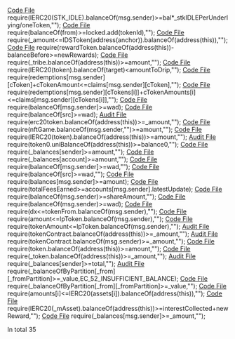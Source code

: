 [Code File](../repos/2021-06-idle-finance/idle-tranches/contracts/IdleCDO.sol#L261)
require(IERC20(STK_IDLE).balanceOf(msg.sender)>=bal*_stkIDLEPerUnderlying/oneToken,"");
[Code File](../repos/2020-10-skale-network/skale-manager/contracts/SkaleToken.sol#L124)
require(balanceOf(from)>=locked.add(tokenId),"");
[Code File](../repos/2021-05-zer0-zbanc/zBanc/solidity/contracts/converter/types/liquid-token/LiquidTokenConverter.sol#L242)
require(_amount<=IDSToken(address(anchor)).balanceOf(address(this)),"");
[Code File](../repos/2022-04-tribe-dao-flywheel-v2-xtribe-xerc4626/flywheel-v2/src/rewards/FlywheelGaugeRewards.sol#L152)
require(rewardToken.balanceOf(address(this))-balanceBefore>=newRewards);
[Code File](../repos/2021-01-fei-protocol/fei-protocol-core/contracts/core/Core.sol#L46)
require(_tribe.balanceOf(address(this))>=amount,"");
[Code File](../repos/2021-01-fei-protocol/fei-protocol-core/contracts/shutdown/fuse/MerkleRedeemerDripper.sol#L21)
require(IERC20(token).balanceOf(target)<amountToDrip,"");
[Code File](../repos/2021-01-fei-protocol/fei-protocol-core/contracts/shutdown/fuse/RariMerkleRedeemer.sol#L205)
require(redemptions[msg.sender][cToken]+cTokenAmount<=claims[msg.sender][cToken],"");
[Code File](../repos/2021-01-fei-protocol/fei-protocol-core/contracts/shutdown/fuse/RariMerkleRedeemer.sol#L236)
require(redemptions[msg.sender][cTokens[i]]+cTokenAmounts[i]<=claims[msg.sender][cTokens[i]],"");
[Code File](../repos/2021-01-fei-protocol/fei-protocol-core/contracts/external/WETH9.sol#L50)
require(balanceOf[msg.sender]>=wad);
[Code File](../repos/2021-01-fei-protocol/fei-protocol-core/contracts/external/WETH9.sol#L75)
require(balanceOf[src]>=wad);
[Audit File](../auditsDownloads/2022-03-fuji-protocol.md#L714)
require(erc20token.balanceOf(address(this))>=_amount,"");
[Code File](../repos/2022-03-fuji-protocol/fuji-protocol/contracts/fantom/nft-bonds/NFTInteractions.sol#L282)
require(nftGame.balanceOf(msg.sender,"")>=amount,"");
[Code File](../repos/2022-03-fuji-protocol/fuji-protocol/contracts/mainnet/flashloans/Flasher.sol#L269)
require(IERC20(token).balanceOf(address(this))>=amount,"");
[Audit File](../auditsDownloads/2020-12-1inch-liquidity-protocol.md#L1076)
require(token0.uniBalanceOf(address(this))>=balance0,"");
[Code File](../repos/2022-07-notional-finance/contracts-v2/contracts/mocks/MockERC20.sol#L206)
require(_balances[sender]>=amount,"");
[Code File](../repos/2022-07-notional-finance/contracts-v2/contracts/mocks/MockERC20.sol#L252)
require(_balances[account]>=amount,"");
[Code File](../repos/2022-07-notional-finance/contracts-v2/contracts/mocks/MockWETH.sol#L39)
require(balanceOf[msg.sender]>=wad,"");
[Code File](../repos/2022-07-notional-finance/contracts-v2/contracts/mocks/MockWETH.sol#L66)
require(balanceOf[src]>=wad,"");
[Code File](../repos/2020-12-growth-defi-v1/building-secure-contracts/program-analysis/echidna/example/PopsicleBroken.sol#L120)
require(balances[msg.sender]>=amount);
[Code File](../repos/2020-12-growth-defi-v1/building-secure-contracts/program-analysis/echidna/example/PopsicleBroken.sol#L128)
require(totalFeesEarned>=accounts[msg.sender].latestUpdate);
[Code File](../repos/2021-03-pooltogether-pods/pods-v3-contracts/contracts/Pod.sol#L257)
require(balanceOf(msg.sender)>=shareAmount,"");
[Code File](../repos/2021-07-connext-nxtp-noncustodial-xchain-transfer-protocol/nxtp/packages/deployments/contracts/contracts_forge/utils/TestWeth.sol#L26)
require(balanceOf(msg.sender)>=wad);
[Code File](../repos/2021-07-connext-nxtp-noncustodial-xchain-transfer-protocol/nxtp/packages/deployments/contracts/contracts/core/connext/libraries/SwapUtilsExternal.sol#L717)
require(dx<=tokenFrom.balanceOf(msg.sender),"");
[Code File](../repos/2021-07-connext-nxtp-noncustodial-xchain-transfer-protocol/nxtp/packages/deployments/contracts/contracts/core/connext/libraries/SwapUtilsExternal.sol#L905)
require(amount<=lpToken.balanceOf(msg.sender),"");
[Code File](../repos/2021-07-connext-nxtp-noncustodial-xchain-transfer-protocol/nxtp/packages/deployments/contracts/contracts/core/connext/libraries/SwapUtilsExternal.sol#L948)
require(tokenAmount<=lpToken.balanceOf(msg.sender),"");
[Audit File](../auditsDownloads/2021-04-rocketpool.md#L613)
require(tokenContract.balanceOf(address(this))>=_amount,"");
[Audit File](../auditsDownloads/2021-04-rocketpool.md#L704)
require(tokenContract.balanceOf(msg.sender)>=_amount,"");
[Code File](../repos/2021-03-dforce-lending-protocol-review/LendingContractsV2/contracts/mock/MockFlashloanExecutor.sol#L20)
require(token.balanceOf(address(this))>=amount,"");
[Code File](../repos/2021-03-dforce-lending-protocol-review/LendingContractsV2/contracts/mock/FlashloanTest.sol#L81)
require(_token.balanceOf(address(this))>=_amount,"");
[Audit File](../auditsDownloads/2021-05-zer0-zdao-token.md#L324)
require(_balances[sender]>=total,"");
[Audit File](../auditsDownloads/2020-06-amp.md#L453)
require(_balanceOfByPartition[_from][_fromPartition]>=_value,EC_52_INSUFFICIENT_BALANCE);
[Code File](../repos/2020-06-amp/amp-token-contracts/contracts/Amp.sol#L1103)
require(_balanceOfByPartition[_from][_fromPartition]>=_value,"");
[Code File](../repos/2020-09-aave-protocol-v2/protocol-v2/contracts/mocks/flashloan/MockFlashLoanReceiver.sol#L65)
require(amounts[i]<=IERC20(assets[i]).balanceOf(address(this)),"");
[Code File](../repos/2020-07-mstable-1.1/mStable-contracts/contracts/savings/SavingsManager.sol#L357)
require(IERC20(_mAsset).balanceOf(address(this))>=interestCollected+newReward,"");
[Code File](../repos/2020-07-mstable-1.1/mStable-contracts/contracts/rewards/staking/StakingTokenWrapper.sol#L94)
require(_balances[msg.sender]>=_amount,"");

In total 35